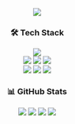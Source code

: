 <div align="center">
  <!-- Header -->
  <img src="https://capsule-render.vercel.app/api?type=waving&color=87CEEB&height=200&section=header&text=Welcome&fontSize=50&fontColor=ffffff" />

 
  <h3>🛠 Tech Stack</h3>
  
  <!-- Blog -->
  <a href="https://tistory.com">
    <img src="https://img.shields.io/badge/Tistory-000000?style=for-the-badge&logo=Tistory&logoColor=white" />
  </a>

  <!-- Framework & Library -->
  <div>
    <img src="https://img.shields.io/badge/Next.js-000000?style=for-the-badge&logo=Next.js&logoColor=white" />
    <img src="https://img.shields.io/badge/React-61DAFB?style=for-the-badge&logo=React&logoColor=black" />
    <img src="https://img.shields.io/badge/TypeScript-3178C6?style=for-the-badge&logo=TypeScript&logoColor=white" />
  </div>
  
  <div>
    <img src="https://img.shields.io/badge/Tailwind_CSS-06B6D4?style=for-the-badge&logo=TailwindCSS&logoColor=white" />
    <img src="https://img.shields.io/badge/TanStack_Query-FF4154?style=for-the-badge&logo=ReactQuery&logoColor=white" />
    <img src="https://img.shields.io/badge/Supabase-3FCF8E?style=for-the-badge&logo=Supabase&logoColor=white" />
  </div>

  <h3>📊 GitHub Stats</h3>
  
  <!-- GitHub Stats -->
  <img src="https://github-readme-stats.vercel.app/api?username=hyorimhan&show_icons=true&theme=transparent&title_color=0066CC&text_color=0066CC&icon_color=0066CC&border_color=0066CC" />
  
  <!-- Most Used Languages -->
  <img src="https://github-readme-stats.vercel.app/api/top-langs/?username=hyorimhan&layout=compact&theme=transparent&title_color=0066CC&text_color=0066CC&border_color=0066CC" />

  <!-- Profile Summary -->
  <img src="http://github-profile-summary-cards.vercel.app/api/cards/profile-details?username=hyorimhan&theme=transparent" />



  <!-- Footer -->
  <img src="https://capsule-render.vercel.app/api?type=waving&color=87CEEB&height=100&section=footer" />
</div>
